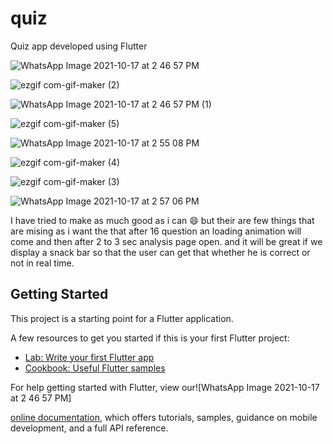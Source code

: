 # quiz

Quiz app developed using Flutter

![WhatsApp Image 2021-10-17 at 2 46 57 PM](https://user-images.githubusercontent.com/82881082/137620732-bc51a5c7-eebb-43e5-a9c0-b51c7b4be055.jpeg)

![ezgif com-gif-maker (2)](https://user-images.githubusercontent.com/82881082/137621266-621fca5f-a169-4944-81aa-ce86c2a079e9.gif)

![WhatsApp Image 2021-10-17 at 2 46 57 PM (1)](https://user-images.githubusercontent.com/82881082/137620958-d264c163-1360-47a8-ac67-3846926e6a18.jpeg)

![ezgif com-gif-maker (5)](https://user-images.githubusercontent.com/82881082/137621574-c49fee77-23f2-4968-9e34-d0fcc8cfc579.gif)



![WhatsApp Image 2021-10-17 at 2 55 08 PM](https://user-images.githubusercontent.com/82881082/137620984-69bdaade-495a-4a3e-a76f-ddf1b85047b6.jpeg)



![ezgif com-gif-maker (4)](https://user-images.githubusercontent.com/82881082/137621484-f4a7ee30-dff8-4e00-bacc-057d6eeb0ad7.gif)


![ezgif com-gif-maker (3)](https://user-images.githubusercontent.com/82881082/137621355-0450e43c-899a-4fcd-8248-46e6afb3dcc1.gif)


![WhatsApp Image 2021-10-17 at 2 57 06 PM](https://user-images.githubusercontent.com/82881082/137621059-eae32ed0-f5f0-45e3-a116-2d80682712c7.jpeg)


I have tried to make as much good as i can 😄 but their are few things that are mising as i want the that after 16 question an loading animation will come and then after 2 to 3 sec analysis page open.
and it will be great if we display a snack bar so that the user can get that whether he is correct or not in real time.


## Getting Started

This project is a starting point for a Flutter application.

A few resources to get you started if this is your first Flutter project:

- [Lab: Write your first Flutter app](https://flutter.dev/docs/get-started/codelab)
- [Cookbook: Useful Flutter samples](https://flutter.dev/docs/cookbook)

For help getting started with Flutter, view our![WhatsApp Image 2021-10-17 at 2 46 57 PM]

[online documentation](https://flutter.dev/docs), which offers tutorials,
samples, guidance on mobile development, and a full API reference.
